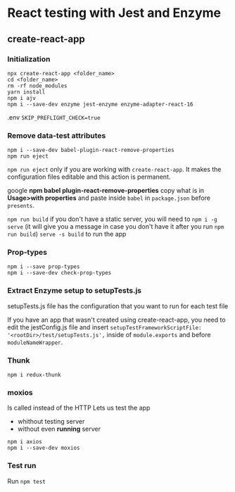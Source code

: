 # React testing with Jest and Enzyme

## create-react-app

### Initialization
```
npx create-react-app <folder_name>
cd <folder_name>
rm -rf node_modules
yarn install
npm i ajv
npm i --save-dev enzyme jest-enzyme enzyme-adapter-react-16
```

.env
`SKIP_PREFLIGHT_CHECK=true`

### Remove data-test attributes
```
npm i --save-dev babel-plugin-react-remove-properties
npm run eject
```

`npm run eject` only if you are working with `create-react-app`. It makes the configuration files editable and this action is permanent.

google **npm babel plugin-react-remove-properties** copy what is in **Usage>with properties** and paste inside `babel` in `package.json` before `presents`.

`npm run build`
if you don't have a static server, you will need to `npm i -g serve` (it will give you a message in case you don't have it after you run `npm run build`)
`serve -s build` to run the app

### Prop-types

```
npm i --save prop-types
npm i --save-dev check-prop-types
```

### Extract Enzyme setup to setupTests.js

setupTests.js file has the configuration that you want to run for each test file

If you have an app that wasn't created using create-react-app, you need to edit the jestConfig.js file and insert `setupTestFrameworkScriptFile: '<rootDir>/test/setupTests.js',` inside of `module.exports` and before `moduleNameWrapper`.

### Thunk

```
npm i redux-thunk
```

### moxios

Is called instead of the HTTP
Lets us test the app
* whithout testing server
* without even **running** server

```
npm i axios
npm i --save-dev moxios
```

### Test run
Run `npm test`

